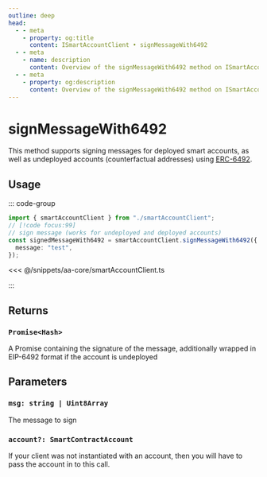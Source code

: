 ```yaml
---
outline: deep
head:
  - - meta
    - property: og:title
      content: ISmartAccountClient • signMessageWith6492
  - - meta
    - name: description
      content: Overview of the signMessageWith6492 method on ISmartAccountClient
  - - meta
    - property: og:description
      content: Overview of the signMessageWith6492 method on ISmartAccountClient
---
```


# signMessageWith6492

This method supports signing messages for deployed smart accounts, as well as undeployed accounts (counterfactual addresses) using [ERC-6492](https://eips.ethereum.org/EIPS/eip-6492).

## Usage

::: code-group

```ts [example.ts]
import { smartAccountClient } from "./smartAccountClient";
// [!code focus:99]
// sign message (works for undeployed and deployed accounts)
const signedMessageWith6492 = smartAccountClient.signMessageWith6492({
  message: "test",
});
```

<<< @/snippets/aa-core/smartAccountClient.ts

:::

## Returns

### `Promise<Hash>`

A Promise containing the signature of the message, additionally wrapped in EIP-6492 format if the account is undeployed

## Parameters

### `msg: string | Uint8Array`

The message to sign

### `account?: SmartContractAccount`

If your client was not instantiated with an account, then you will have to pass the account in to this call.
